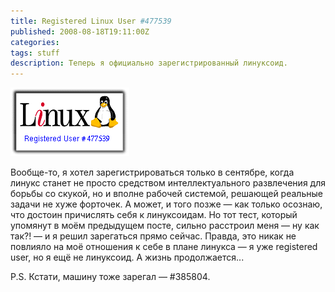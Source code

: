 ```yaml
---
title: Registered Linux User #477539
published: 2008-08-18T19:11:00Z
categories: 
tags: stuff
description: Теперь я официально зарегистрированный линуксоид.
---
```


<div class="center">
<a href="http://counter.li.org/">
<img src="/images/registered-linux-user-477539.png"
    width="190px" height="110px"
    alt="Registered Linux User #477539"
    class="bleed" />
</a>
</div>

Вообще-то, я хотел зарегистрироваться только в сентябре, когда линукс станет не просто средством интеллектуального развлечения для борьбы со скукой, но и вполне рабочей системой, решающей реальные задачи не хуже форточек. А может, и того позже — как только осознаю, что достоин причислять себя к линуксоидам. Но тот тест, который упомянут в моём предыдущем посте, сильно расстроил меня &mdash; ну как так?! &mdash; и я решил зарегаться прямо сейчас. Правда, это никак не повлияло на моё отношения к себе в плане линукса &mdash; я уже registered user, но я ещё не линуксоид. А жизнь продолжается...

P.S. Кстати, машину тоже зарегал — #385804.
